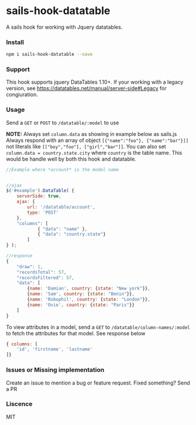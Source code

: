# sails-hook-datatable
A sails hook for working with Jquery datatables.

### Install
```bash
npm i sails-hook-datatable --save
```

### Support
This hook supports jquery DataTables 1.10+. If your working with a legacy version, see https://datatables.net/manual/server-side#Legacy for congiuration.

### Usage
Send a `GET` or `POST` to `/datatable/:model` to use

**NOTE:** Always set `column.data` as showing in example below as sails.js Always respond with an array of object `[{"name":"foo"}, {"name":"bar"}]]` not literals like
`[["boy","foo"], ["girl","bar"]]`. You can also set `column.data = country.state.city` where `country` is the table name. This would be handle well by both this hook and datatable.

```javascript
//Example where *account* is the model name


//ajax
$('#example').DataTable( {
    serverSide: true,
    ajax: {
        url: '/datatable/account',
        type: 'POST'
    },
    "columns": [
            { "data": "name" },
            { "data": "country.state"}
        ]
} );

//response
{
    "draw": 1,
    "recordsTotal": 57,
    "recordsFiltered": 57,
    "data": [
        {name: 'Damian', country: {state: "New york"}},
        {name: 'Sam', country: {state: "Benin"}},
        {name: 'Robophil', country: {state: "London"}},
        {name: 'Ovie', country: {state: "Paris"}}
    ]
}
```

To view attributes in a model, send a `GET` to `/datatable/column-names/:model` to fetch the attributes for that model. See response below
```javascript
{ columns: [
    'id', 'firstname', 'lastname'
]}
```

### Issues or Missing implementation
Create an issue to mention a bug or feature request. Fixed something? Send a PR

### Liscence
MIT

